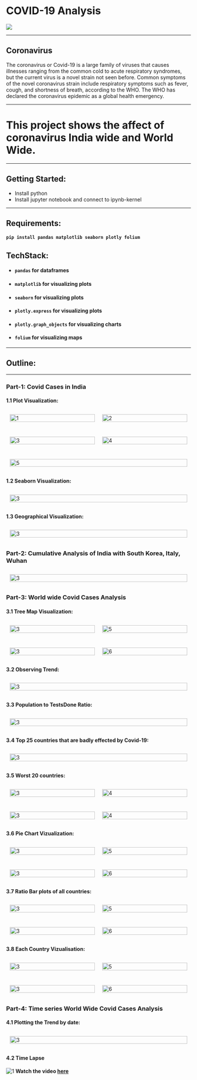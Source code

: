 # COVID-19 Analysis
<img src="./images/img.jpg">

---

## Coronavirus
The coronavirus or Covid-19 is a large family of viruses that causes illnesses ranging from the common cold to acute respiratory syndromes, but the current virus is a novel strain not seen before. Common symptoms of the novel coronavirus strain include respiratory symptoms such as fever, cough, and shortness of breath, according to the WHO. The WHO has declared the coronavirus epidemic as a global health emergency.

---
# **This project shows the affect of coronavirus India wide and World Wide.**

---
## Getting Started:
- Install python
- Install jupyter notebook and connect to ipynb-kernel

---
## Requirements:
#### ```pip install pandas matplotlib seaborn plotly folium```
## TechStack:
- #### **`pandas`** for dataframes
- #### **`matplotlib`** for visualizing plots
- #### **`seaborn`** for visualizing plots
- #### **`plotly.express`** for visualizing plots
- #### **`plotly.graph_objects`** for visualizing charts
- #### **`folium`** for visualizing maps

---
## Outline:

---
### Part-1: Covid Cases in India
<style>
    .image-row {
        display: flex;
        justify-content: center;
        margin-bottom: 20px;
    }
    .image-container {
        flex: 50%;
        padding: 10px;
    }
    .image-container img {
        width: 100%;
        display: block;
        margin: 0 auto;
    }
</style>

#### 1.1 Plot Visualization:
<div class="image-row">
    <div class="image-container">
        <img src="./images/covid_india/1.png" alt="1">
    </div>
    <div class="image-container">
        <img src="./images/covid_india/2.png" alt="2">
    </div>
</div>
<div class="image-row">
    <div class="image-container">
        <img src="./images/covid_india/3.png" alt="3">
    </div>
    <div class="image-container">
        <img src="./images/covid_india/4.png" alt="4">
    </div>
</div>
<div class="image-row">
    <div class="image-container">
        <img src="./images/covid_india/5.png" alt="5">
    </div>
</div>

#### 1.2 Seaborn Visualization:
<div class="image-row">
    <div class="image-container">
        <img src="./images/covid_india/sns.png" alt="3">
    </div>
</div>

#### 1.3 Geographical Visualization:
<div class="image-row">
    <div class="image-container">
        <img src="./images/covid_india/map.png" alt="3">
    </div>
</div>

### Part-2: Cumulative Analysis of India with South Korea, Italy, Wuhan
<div class="image-row">
    <div class="image-container">
        <img src="./images/cumulative_cases/1.png" alt="3">
    </div>
</div>

### Part-3: World wide Covid Cases Analysis
#### 3.1 Tree Map Visualization:
<div class="image-row">
    <div class="image-container">
        <img src="./images/covid_world/TotalCases.png" alt="3">
    </div>
    <div class="image-container">
        <img src="./images/covid_world/TotalDeaths.png" alt="5">
    </div>
</div>
<div class="image-row">
    <div class="image-container">
        <img src="./images/covid_world/TotalRecovered.png" alt="3">
    </div>
    <div class="image-container">
        <img src="./images/covid_world/ActiveCases.png" alt="6">
    </div>
</div>

#### 3.2 Observing Trend:
<div class="image-row">
    <div class="image-container">
        <img src="./images/covid_world/Trend.png" alt="3">
    </div>
</div>

#### 3.3 Population to TestsDone Ratio:
<div class="image-row">
    <div class="image-container">
        <img src="./images/PopTest.png" alt="3">
    </div>
</div>

#### 3.4 Top 25 countries that are badly effected by Covid-19:
<div class="image-row">
    <div class="image-container">
        <img src="./images/covid_world/bad.png" alt="3">
    </div>
</div>

#### 3.5 Worst 20 countries:
<div class="image-row">
    <div class="image-container">
        <img src="./images/covid_world/maxConf.png" alt="3">
    </div>
    <div class="image-container">
        <img src="./images/covid_world/maxDeath.png" alt="4">
    </div>
</div>
<div class="image-row">
    <div class="image-container">
        <img src="./images/covid_world/maxActive.png" alt="3">
    </div>
    <div class="image-container">
        <img src="./images/covid_world/maxRec.png" alt="4">
    </div>
</div>

#### 3.6 Pie Chart Vizualization:
<div class="image-row">
    <div class="image-container">
        <img src="./images/covid_world/pie+TotalCases.png" alt="3">
    </div>
    <div class="image-container">
        <img src="./images/covid_world/pie+TotalDeaths.png" alt="5">
    </div>
</div>
<div class="image-row">
    <div class="image-container">
        <img src="./images/covid_world/pie+TotalRecovered.png" alt="3">
    </div>
    <div class="image-container">
        <img src="./images/covid_world/pie+ActiveCases.png" alt="6">
    </div>
</div>

#### 3.7 Ratio Bar plots of all countries:
<div class="image-row">
    <div class="image-container">
        <img src="./images/covid_world/DtoCon.png" alt="3">
    </div>
    <div class="image-container">
        <img src="./images/covid_world/DtoRec.png" alt="5">
    </div>
</div>
<div class="image-row">
    <div class="image-container">
        <img src="./images/covid_world/TesttoCon.png" alt="3">
    </div>
    <div class="image-container">
        <img src="./images/covid_world/SerioustoDeath.png" alt="6">
    </div>
</div>

#### 3.8 Each Country Vizualisation:
<div class="image-row">
    <div class="image-container">
        <img src="./images/covid_world/US.png" alt="3">
    </div>
    <div class="image-container">
        <img src="./images/covid_world/Russia.png" alt="5">
    </div>
</div>
<div class="image-row">
    <div class="image-container">
        <img src="./images/covid_world/India.png" alt="3">
    </div>
    <div class="image-container">
        <img src="./images/covid_world/Brazil.png" alt="6">
    </div>
</div>

### Part-4: Time series World Wide Covid Cases Analysis
#### 4.1 Plotting the Trend by date:
<div class="image-row">
    <div class="image-container">
        <img src="./images/time_series/trend.png" alt="3">
    </div>
</div>

#### 4.2 Time Lapse
![1](./images/time_series/time_lapse.gif)
**Watch the video [here](./images/time_series/time_lapse.mp4)**